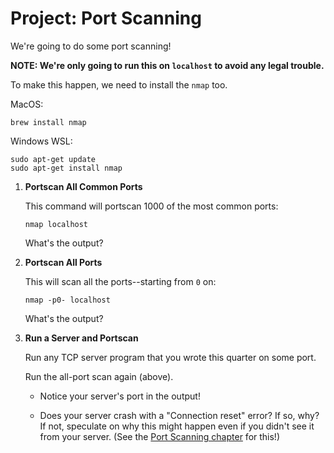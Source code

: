 # Project: Port Scanning

We're going to do some port scanning!

**NOTE: We're only going to run this on `localhost` to avoid any legal
trouble.**

To make this happen, we need to install the `nmap` too.

MacOS:

``` {.sh}
brew install nmap
```

Windows WSL:

``` {.sh}
sudo apt-get update
sudo apt-get install nmap
```

1. **Portscan All Common Ports**

   This command will portscan 1000 of the most common ports:

   ``` {.sh}
   nmap localhost
   ```

   What's the output?

2. **Portscan All Ports**

   This will scan all the ports--starting from `0` on:

   ``` {.sh}
   nmap -p0- localhost
   ```

   What's the output?

3. **Run a Server and Portscan**

   Run any TCP server program that you wrote this quarter on some port.

   Run the all-port scan again (above).

   * Notice your server's port in the output!

   * Does your server crash with a "Connection reset" error? If so, why?
     If not, speculate on why this might happen even if you didn't see
     it from your server. (See the [Port Scanning
     chapter](#port-scanning) for this!)

<!-- Rubric

20 points

5
Appropriate output from `nmap localhost`

5
Appropriate output from `nmap -p0- localhost`

5
Appropriate output from `nmap -p0- localhost` that shows your server's open port

5
Explanation of the possible "Connection reset" error

-->
